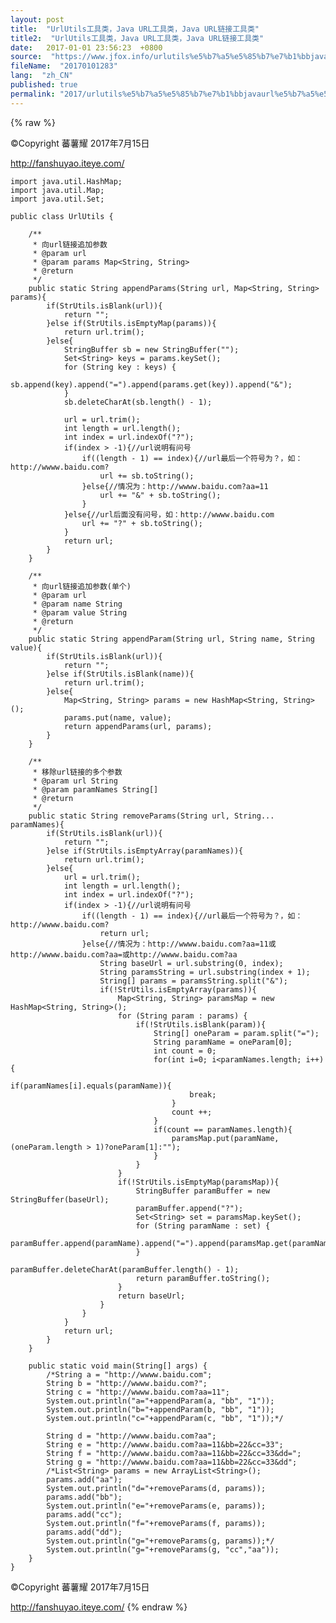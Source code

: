 ```yaml
---
layout: post
title:  "UrlUtils工具类，Java URL工具类，Java URL链接工具类"
title2:  "UrlUtils工具类，Java URL工具类，Java URL链接工具类"
date:   2017-01-01 23:56:23  +0800
source:  "https://www.jfox.info/urlutils%e5%b7%a5%e5%85%b7%e7%b1%bbjavaurl%e5%b7%a5%e5%85%b7%e7%b1%bbjavaurl%e9%93%be%e6%8e%a5%e5%b7%a5%e5%85%b7%e7%b1%bb.html"
fileName:  "20170101283"
lang:  "zh_CN"
published: true
permalink: "2017/urlutils%e5%b7%a5%e5%85%b7%e7%b1%bbjavaurl%e5%b7%a5%e5%85%b7%e7%b1%bbjavaurl%e9%93%be%e6%8e%a5%e5%b7%a5%e5%85%b7%e7%b1%bb.html"
---
```

{% raw %}
>>>>>>>>>>>>>>>>>>>>>>>>>>>>>>>>

©Copyright 蕃薯耀 2017年7月15日

http://fanshuyao.iteye.com/

    import java.util.HashMap;
    import java.util.Map;
    import java.util.Set;
    
    public class UrlUtils {
    
    	/**
    	 * 向url链接追加参数
    	 * @param url
    	 * @param params Map<String, String>
    	 * @return
    	 */
    	public static String appendParams(String url, Map<String, String> params){
    		if(StrUtils.isBlank(url)){
    			return "";
    		}else if(StrUtils.isEmptyMap(params)){
    			return url.trim();
    		}else{
    			StringBuffer sb = new StringBuffer("");
    			Set<String> keys = params.keySet();
    			for (String key : keys) {
    				sb.append(key).append("=").append(params.get(key)).append("&");
    			}
    			sb.deleteCharAt(sb.length() - 1);
    			
    			url = url.trim();
    			int length = url.length();
    			int index = url.indexOf("?");
    			if(index > -1){//url说明有问号
    				if((length - 1) == index){//url最后一个符号为？，如：http://wwww.baidu.com?
    					url += sb.toString();
    				}else{//情况为：http://wwww.baidu.com?aa=11
    					url += "&" + sb.toString();
    				}
    			}else{//url后面没有问号，如：http://wwww.baidu.com
    				url += "?" + sb.toString();
    			}
    			return url;
    		}
    	}
    	
    	/**
    	 * 向url链接追加参数(单个)
    	 * @param url
    	 * @param name String
    	 * @param value String
    	 * @return
    	 */
    	public static String appendParam(String url, String name, String value){
    		if(StrUtils.isBlank(url)){
    			return "";
    		}else if(StrUtils.isBlank(name)){
    			return url.trim();
    		}else{
    			Map<String, String> params = new HashMap<String, String>();
    			params.put(name, value);
    			return appendParams(url, params);
    		}
    	}
    	
    	/**
    	 * 移除url链接的多个参数
    	 * @param url String
    	 * @param paramNames String[]
    	 * @return
    	 */
    	public static String removeParams(String url, String... paramNames){
    		if(StrUtils.isBlank(url)){
    			return "";
    		}else if(StrUtils.isEmptyArray(paramNames)){
    			return url.trim();
    		}else{
    			url = url.trim();
    			int length = url.length();
    			int index = url.indexOf("?");
    			if(index > -1){//url说明有问号
    				if((length - 1) == index){//url最后一个符号为？，如：http://wwww.baidu.com?
    					return url;
    				}else{//情况为：http://wwww.baidu.com?aa=11或http://wwww.baidu.com?aa=或http://wwww.baidu.com?aa
    					String baseUrl = url.substring(0, index);
    					String paramsString = url.substring(index + 1);
    					String[] params = paramsString.split("&");
    					if(!StrUtils.isEmptyArray(params)){
    						Map<String, String> paramsMap = new HashMap<String, String>();
    						for (String param : params) {
    							if(!StrUtils.isBlank(param)){
    								String[] oneParam = param.split("=");
    								String paramName = oneParam[0];
    								int count = 0;
    								for(int i=0; i<paramNames.length; i++){
    									if(paramNames[i].equals(paramName)){
    										break;
    									}
    									count ++;
    								}
    								if(count == paramNames.length){
    									paramsMap.put(paramName, (oneParam.length > 1)?oneParam[1]:"");
    								}
    							}
    						}
    						if(!StrUtils.isEmptyMap(paramsMap)){
    							StringBuffer paramBuffer = new StringBuffer(baseUrl);
    							paramBuffer.append("?");
    							Set<String> set = paramsMap.keySet();
    							for (String paramName : set) {
    								paramBuffer.append(paramName).append("=").append(paramsMap.get(paramName)).append("&");
    							}
    							paramBuffer.deleteCharAt(paramBuffer.length() - 1);
    							return paramBuffer.toString();
    						}
    						return baseUrl;
    					}
    				}
    			}
    			return url;
    		}
    	}
    	
    	public static void main(String[] args) {
    		/*String a = "http://wwww.baidu.com";
    		String b = "http://wwww.baidu.com?";
    		String c = "http://wwww.baidu.com?aa=11";
    		System.out.println("a="+appendParam(a, "bb", "1"));
    		System.out.println("b="+appendParam(b, "bb", "1"));
    		System.out.println("c="+appendParam(c, "bb", "1"));*/
    		
    		String d = "http://wwww.baidu.com?aa";
    		String e = "http://wwww.baidu.com?aa=11&bb=22&cc=33";
    		String f = "http://wwww.baidu.com?aa=11&bb=22&cc=33&dd=";
    		String g = "http://wwww.baidu.com?aa=11&bb=22&cc=33&dd";
    		/*List<String> params = new ArrayList<String>();
    		params.add("aa");
    		System.out.println("d="+removeParams(d, params));
    		params.add("bb");
    		System.out.println("e="+removeParams(e, params));
    		params.add("cc");
    		System.out.println("f="+removeParams(f, params));
    		params.add("dd");
    		System.out.println("g="+removeParams(g, params));*/
    		System.out.println("g="+removeParams(g, "cc","aa"));
    	}
    }
    

>>>>>>>>>>>>>>>>>>>>>>>>>>>>>>>>

©Copyright 蕃薯耀 2017年7月15日

http://fanshuyao.iteye.com/
{% endraw %}
